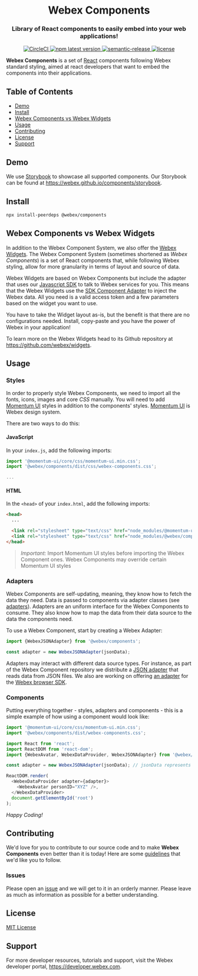 <h1 align='center' style='border-bottom: none;'>Webex Components</h1>
<h3 align='center'>Library of React components to easily embed into your web applications!</h3>
<p align='center'>
<a href='https://circleci.com/gh/webex/components'>
    <img alt='CircleCI' src='https://circleci.com/gh/webex/components.svg?style=shield'>
  </a>
  <a href='https://www.npmjs.com/package/@webex/components'>
    <img alt='npm latest version' src='https://img.shields.io/npm/v/@webex/components?label=npm%40latest'>
  </a>
  <a href='#badge'>
    <img alt='semantic-release' src='https://img.shields.io/badge/%20%20%F0%9F%93%A6%F0%9F%9A%80-semantic--release-e10079.svg'>
  </a>
  <a href='https://github.com/webex/components/blob/master/package.json#L28'>
    <img src='https://img.shields.io/npm/l/webex.svg' alt='license'>
  </a>
</p>

**Webex Components** is a set of [React](https://reactjs.org) components following Webex standard styling,
aimed at react developers that want to embed the components into their applications.

## Table of Contents

- [Demo](#demo)
- [Install](#install)
- [Webex Components vs Webex Widgets](#webex-components-vs-webex-widgets)
- [Usage](#usage)
- [Contributing](#contributing)
- [License](#license)
- [Support](#support)

## Demo

We use [Storybook](https://storybook.js.org) to showcase all supported components. Our Storybook can be found at https://webex.github.io/components/storybook.

## Install

```bash
npx install-peerdeps @webex/components
```

## Webex Components vs Webex Widgets

In addition to the Webex Component System, we also offer the
[Webex Widgets](https://github.com/webex/widgets#webex-widgets).
The Webex Component System (sometimes shortened as _Webex Components_) is a set of
React components that, while following Webex styling, allow for more granularity
in terms of layout and source of data.

Webex Widgets are based on Webex Components but include the adapter that uses
our [Javascript SDK](https://github.com/webex/webex-js-sdk) to talk to Webex services for you.
This means that the Webex Widgets use the
[SDK Component Adapter](https://github.com/webex/sdk-component-adapter#webex-sdk-component-adapter)
to inject the Webex data.
All you need is a valid access token and a few parameters based on the widget you want to use.

You have to take the Widget layout as-is, but the benefit is that there are no configurations needed.
Install, copy-paste and you have the power of Webex in your application!

To learn more on the Webex Widgets head to its Github repository at
https://github.com/webex/widgets.

## Usage

### Styles

In order to properly style Webex Components, we need to import all the fonts, icons, images and core _CSS_ manually.
You will need to add [Momentum UI](https://momentum.design) styles in addition to the components' styles.
[Momentum UI](https://momentum.design) is Webex design system.

There are two ways to do this:

#### JavaScript

In your `index.js`, add the following imports:

```js
import '@momentum-ui/core/css/momentum-ui.min.css';
import '@webex/components/dist/css/webex-components.css';

...
```

#### HTML

In the `<head>` of your `index.html`, add the following imports:

```html
<head>
  ...

  <link rel="stylesheet" type="text/css" href="node_modules/@momentum-ui/core/css/momentum-ui.min.css" />
  <link rel="stylesheet" type="text/css" href="node_modules/@webex/components/dist/css/webex-components.css" />
</head>
```

> *Important:* Import Momentum UI styles before importing the Webex Component ones.
> Webex Components may override certain Momentum UI styles

### Adapters

Webex Components are self-updating, meaning, they know how to fetch the data they need.
Data is passed to components via adapter classes (see [adapters](./src/adapters)).
Adapters are an uniform interface for the Webex Components to consume.
They also know how to map the data from their data source to the data the components need.

To use a Webex Component, start by creating a Webex Adapter:

```js
import {WebexJSONAdapter} from '@webex/components';

const adapter = new WebexJSONAdapter(jsonData);
```

Adapters may interact with different data source types.
For instance, as part of the Webex Component repository we distribute a [JSON adapter](./src/adapters) that reads data from JSON files.
We also are working on offering [an adapter](https://github.com/webex/sdk-component-adapter) for the [Webex browser SDK](https://github.com/webex/webex-js-sdk).

### Components

Putting everything together - styles, adapters and components - this is a simple example of how using a component would look like:

```js
import '@momentum-ui/core/css/momentum-ui.min.css';
import '@webex/components/dist/webex-components.css';

import React from 'react';
import ReactDOM from 'react-dom';
import {WebexAvatar, WebexDataProvider, WebexJSONAdapter} from '@webex/components';

const adapter = new WebexJSONAdapter(jsonData); // jsonData represents an opened file

ReactDOM.render(
  <WebexDataProvider adapter={adapter}>
    <WebexAvatar personID="XYZ" />,
  </WebexDataProvider>
  document.getElementById('root')
);
```

_Happy Coding!_

## Contributing

We'd love for you to contribute to our source code and to make **Webex Components** even better than it is today!
Here are some [guidelines](https://github.com/webex/components/blob/master/CONTRIBUTING.md) that we'd like you to follow.

### Issues

Please open an [issue](https://github.com/webex/components/issues) and we will get to it in an orderly manner.
Please leave as much as information as possible for a better understanding.

## License

[MIT License](https://opensource.org/licenses/MIT)

## Support

For more developer resources, tutorials and support, visit the Webex developer portal, https://developer.webex.com.
